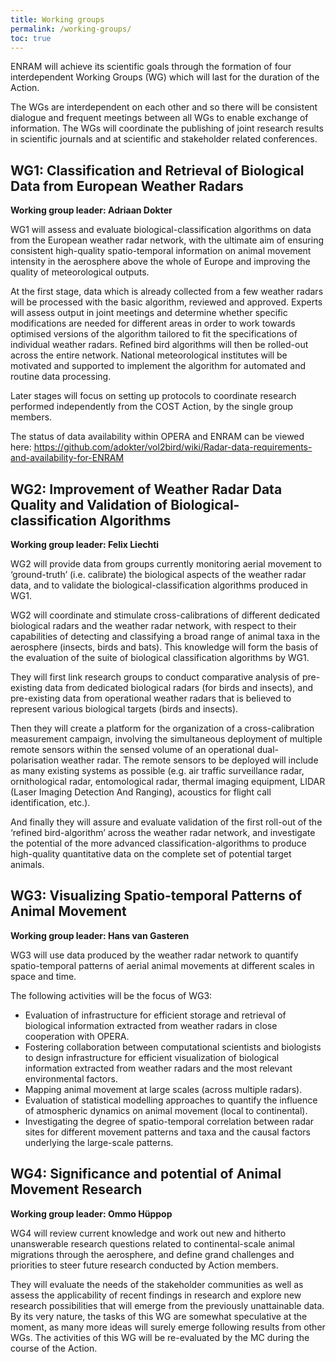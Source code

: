 ```yaml
---
title: Working groups
permalink: /working-groups/
toc: true
---
```


ENRAM will achieve its scientific goals through the formation of four interdependent Working Groups (WG) which will last for the duration of the Action.

The WGs are interdependent on each other and so there will be consistent dialogue and frequent meetings between all WGs to enable exchange of information. The WGs will coordinate the publishing of joint research results in scientific journals and at scientific and stakeholder related conferences.

## WG1: Classification and Retrieval of Biological Data from European Weather Radars

**Working group leader: Adriaan Dokter**

WG1 will assess and evaluate biological-classification algorithms on data from the European weather radar network, with the ultimate aim of ensuring consistent high-quality spatio-temporal information on animal movement intensity in the aerosphere above the whole of Europe and improving the quality of meteorological outputs.

At the first stage, data which is already collected from a few weather radars will be processed with the basic algorithm, reviewed and approved. Experts will assess output in joint meetings and determine whether specific modifications are needed for different areas in order to work towards optimised versions of the algorithm tailored to fit the specifications of individual weather radars. Refined bird algorithms will then be rolled-out across the entire network. National meteorological institutes will be motivated and supported to implement the algorithm for automated and routine data processing.

Later stages will focus on setting up protocols to coordinate research performed independently from the COST Action, by the single group members.

The status of data availability within OPERA and ENRAM can be viewed here: <https://github.com/adokter/vol2bird/wiki/Radar-data-requirements-and-availability-for-ENRAM>

## WG2: Improvement of Weather Radar Data Quality and Validation of Biological-classification Algorithms

**Working group leader: Felix Liechti**

WG2 will provide data from groups currently monitoring aerial movement to ‘ground-truth’ (i.e. calibrate) the biological aspects of the weather radar data, and to validate the biological-classification algorithms produced in WG1.

WG2 will coordinate and stimulate cross-calibrations of different dedicated biological radars and the weather radar network, with respect to their capabilities of detecting and classifying a broad range of animal taxa in the aerosphere (insects, birds and bats). This knowledge will form the basis of the evaluation of the suite of biological classification algorithms by WG1.

They will first link research groups to conduct comparative analysis of pre-existing data from dedicated biological radars (for birds and insects), and pre-existing data from operational weather radars that is believed to represent various biological targets (birds and insects).

Then they will create a platform for the organization of a cross-calibration measurement campaign, involving the simultaneous deployment of multiple remote sensors within the sensed volume of an operational dual-polarisation weather radar. The remote sensors to be deployed will include as many existing systems as possible (e.g. air traffic surveillance radar, ornithological radar, entomological radar, thermal imaging equipment, LIDAR (Laser Imaging Detection And Ranging), acoustics for flight call identification, etc.).

And finally they will assure and evaluate validation of the first roll-out of the ‘refined bird-algorithm’ across the weather radar network, and investigate the potential of the more advanced classification-algorithms to produce high-quality quantitative data on the complete set of potential target animals.

## WG3: Visualizing Spatio-temporal Patterns of Animal Movement

**Working group leader: Hans van Gasteren**

WG3 will use data produced by the weather radar network to quantify spatio-temporal patterns of aerial animal movements at different scales in space and time.

The following activities will be the focus of WG3:

- Evaluation of infrastructure for efficient storage and retrieval of biological information extracted from weather radars in close cooperation with OPERA.
- Fostering collaboration between computational scientists and biologists to design infrastructure for efficient visualization of biological information extracted from weather radars and the most relevant environmental factors.
- Mapping animal movement at large scales (across multiple radars).
- Evaluation of statistical modelling approaches to quantify the influence of atmospheric dynamics on animal movement (local to continental).
- Investigating the degree of spatio-temporal correlation between radar sites for different movement patterns and taxa and the causal factors underlying the large-scale patterns.

## WG4: Significance and potential of Animal Movement Research

**Working group leader: Ommo Hüppop**

WG4 will review current knowledge and work out new and hitherto unanswerable research questions related to continental-scale animal migrations through the aerosphere, and define grand challenges and priorities to steer future research conducted by Action members.

They will evaluate the needs of the stakeholder communities as well as assess the applicability of recent findings in research and explore new research possibilities that will emerge from the previously unattainable data. By its very nature, the tasks of this WG are somewhat speculative at the moment, as many more ideas will surely emerge following results from other WGs. The activities of this WG will be re-evaluated by the MC during the course of the Action.
